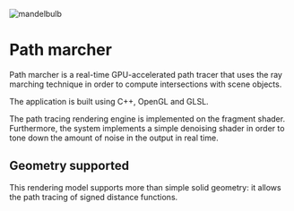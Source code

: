 ![mandelbulb](img/mandelbulb.png)

# Path marcher

Path marcher is a real-time GPU-accelerated path tracer that uses the ray marching technique in order to compute intersections with scene objects.

The application is built using C++, OpenGL and GLSL.

The path tracing rendering engine is implemented on the fragment shader. Furthermore, the system implements a simple denoising shader in order to tone down the amount of noise in the output in real time.

## Geometry supported

This rendering model supports more than simple solid geometry: it allows the path tracing of signed distance functions.

